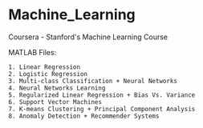 # Machine_Learning
Coursera - Stanford's Machine Learning Course

MATLAB Files:

	1. Linear Regression
	2. Logistic Regression
	3. Multi-class Classification + Neural Networks
	4. Neural Networks Learning
	5. Regularized Linear Regression + Bias Vs. Variance
	6. Support Vector Machines
	7. K-means Clustering + Principal Component Analysis
	8. Anomaly Detection + Recommender Systems
